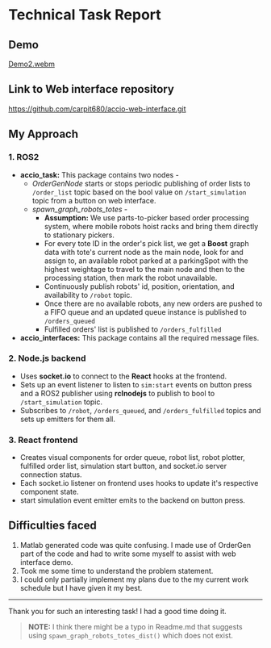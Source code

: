# Technical Task Report

## Demo
[Demo2.webm](https://user-images.githubusercontent.com/43350102/212971517-b3d14222-9c4b-45ba-b89e-5b1c5dc23b6d.webm)

## Link to Web interface repository
https://github.com/carpit680/accio-web-interface.git

## My Approach

### 1. ROS2

* **accio_task:** This package contains two nodes -
  * *OrderGenNode* starts or stops periodic publishing of order lists to `/order_list` topic based on the bool value on `/start_simulation` topic from a button on web interface.
  * *spawn_graph_robots_totes* -
    * **Assumption:** We use parts-to-picker based order processing system, where mobile robots hoist racks and bring them directly to stationary pickers.
    * For every tote ID in the order's pick list, we get a **Boost** graph data with tote's current node as the main node, look for and assign to, an available robot parked at a parkingSpot with the highest weightage to travel to the main node and then to the processing station, then mark the robot unavailable.
    * Continuously publish robots' id, position, orientation, and availability to `/robot` topic.
    * Once there are no available robots, any new orders are pushed to a FIFO queue and an updated queue instance is published to `/orders_queued`
    * Fulfilled orders' list is published to `/orders_fulfilled`
* **accio_interfaces:** This package contains all the required message files.

### 2. Node.js backend

* Uses **socket.io** to connect to the **React** hooks at the frontend.
* Sets up an event listener to listen to `sim:start` events on button press and a ROS2 publisher using **rclnodejs** to publish to bool to `/start_simulation` topic.
* Subscribes to `/robot`, `/orders_queued`, and `/orders_fulfilled` topics and sets up emitters for them all.

### 3. React frontend

* Creates visual components for order queue, robot list, robot plotter, fulfilled order list, simulation start button, and socket.io server connection status.
* Each socket.io listener on frontend uses hooks to update it's respective component state.
* start simulation event emitter emits to the backend on button press.

## Difficulties faced

1. Matlab generated code was quite confusing. I made use of OrderGen part of the code and had to write some myself to assist with web interface demo.
2. Took me some time to understand the problem statement.
3. I could only partially implement my plans due to the my current work schedule but I have given it my best.

---
Thank you for such an interesting task! I had a good time doing it.
> **NOTE:**  I think there might be a typo in Readme.md that suggests using `spawn_graph_robots_totes_dist()` which does not exist.
